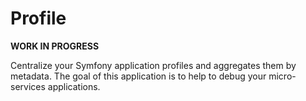 # Profile

**WORK IN PROGRESS**

Centralize your Symfony application profiles and aggregates them by metadata. The goal of this application
is to help to debug your micro-services applications.
